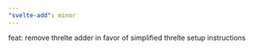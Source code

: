 ```yaml
---
"svelte-add": minor
---
```


feat: remove threlte adder in favor of simplified threlte setup instructions
